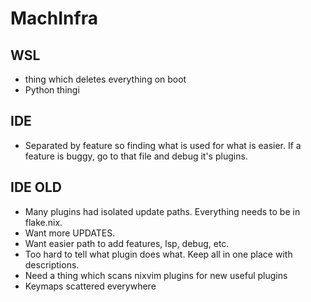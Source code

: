 # MachInfra

## WSL

- thing which deletes everything on boot
- Python thingi

## IDE

- Separated by feature so finding what is used for what is easier. If a feature is buggy, go to that file and debug it's plugins.

## IDE OLD

- Many plugins had isolated update paths. Everything needs to be in flake.nix.
- Want more UPDATES.
- Want easier path to add features, lsp, debug, etc.
- Too hard to tell what plugin does what. Keep all in one place with descriptions.
- Need a thing which scans nixvim plugins for new useful plugins
- Keymaps scattered everywhere
